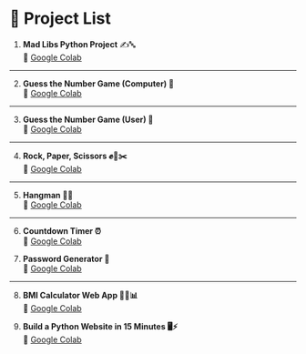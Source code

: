 # 📜 Project List

1. **Mad Libs Python Project** ✍️🔤  
   🔗 [Google Colab](https://colab.research.google.com/drive/1TGFn8fLOjbEJrizNPZdvV-jaMs_XFgAO#scrollTo=wdRLQnSO5hs_)

---

2. **Guess the Number Game (Computer) 🎲**  
   🔗 [Google Colab](https://colab.research.google.com/drive/1nwbLWn7UyQO-f7-CTUXy12uEgi3kcSuZ#scrollTo=LlGX7JdnSQxg&line=1&uniqifier=1)

---

3. **Guess the Number Game (User) 🔢**  
   🔗 [Google Colab](https://colab.research.google.com/drive/1QKgiBK9ddHY8prZ1TIWIbs0pNZROhlA0#scrollTo=xaQmbFXVarCP&line=1&uniqifier=1)

---

4. **Rock, Paper, Scissors ✊📄✂️**  
   🔗 [Google Colab](https://colab.research.google.com/drive/1Ow7_l9roYtg7eUOhqErzPyiZisStKQQQ#scrollTo=MW2tHwBnTJd1)

---

5. **Hangman 🏹💀**  
   🔗 [Google Colab](https://colab.research.google.com/drive/1M1ECH87NkvFUr14RdCs12ExMletZLSL6#scrollTo=9xkwhrlp10Pl&line=2&uniqifier=1)

---

6. **Countdown Timer ⏰**  
   🔗 [Google Colab](https://colab.research.google.com/drive/1gAFmylq0p8zPXs8B5eoSzAMil0fTZAXz#scrollTo=NAAMALgCRUZx)

7. **Password Generator 🔑**  
   🔗 [Google Colab](https://colab.research.google.com/drive/1DDfunwMj03dWFQixii5isbdMQ-DkC4by#scrollTo=osRU8s8zVGpS&line=3&uniqifier=1)

---

8. **BMI Calculator Web App 🏋️‍♂️📊**  
   🔗 [Google Colab](https://colab.research.google.com/drive/1f9VN0o4r9LaNeeAXXWvWRVj-L3DlY-QU#scrollTo=Lef8ztousYNY&line=4&uniqifier=1)

9. **Build a Python Website in 15 Minutes 🖥️⚡**  
   🔗 [Google Colab](https://colab.research.google.com/drive/1-b__mE00ZQCnnJjZ2gl8lAd0EGBcjzzW#scrollTo=bgvi48E4tRhn&line=4&uniqifier=1)
